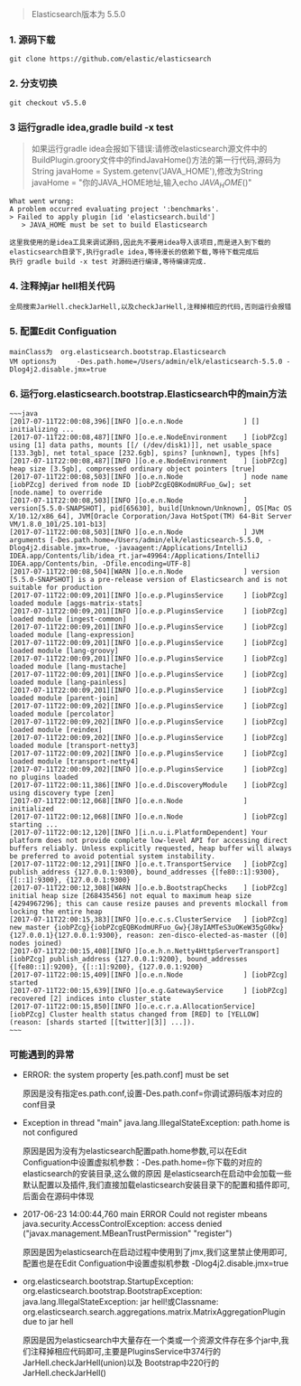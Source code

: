 
> Elasticsearch版本为 5.5.0

### 1. 源码下载

    git clone https://github.com/elastic/elasticsearch

### 2. 分支切换

    git checkout v5.5.0

### 3 运行gradle idea,gradle build -x test

>  如果运行gradle idea会报如下错误:请修改elasticsearch源文件中的BuildPlugin.groory文件中的findJavaHome()方法的第一行代码,源码为 String javaHome = System.getenv('JAVA_HOME'),修改为String javaHome = "你的JAVA_HOME地址,输入echo $JAVA_HOME($)"
~~~
What went wrong:
A problem occurred evaluating project ':benchmarks'.
> Failed to apply plugin [id 'elasticsearch.build']
   > JAVA_HOME must be set to build Elasticsearch
~~~

    这里我使用的是idea工具来调试源码,因此先不要用idea导入该项目,而是进入到下载的elasticsearch目录下,执行gradle idea,等待漫长的依赖下载,等待下载完成后
    执行 gradle build -x test 对源码进行编译,等待编译完成.

###  4. 注释掉jar hell相关代码

    全局搜索JarHell.checkJarHell,以及checkJarHell,注释掉相应的代码,否则运行会报错

###  5. 配置Edit Configuation

    mainClass为  org.elasticsearch.bootstrap.Elasticsearch
    VM options为     -Des.path.home=/Users/admin/elk/elasticsearch-5.5.0 -Dlog4j2.disable.jmx=true

### 6. 运行org.elasticsearch.bootstrap.Elasticsearch中的main方法

    ~~~java
    [2017-07-11T22:00:08,396][INFO ][o.e.n.Node               ] [] initializing ...
    [2017-07-11T22:00:08,487][INFO ][o.e.e.NodeEnvironment    ] [iobPZcg] using [1] data paths, mounts [[/ (/dev/disk1)]], net usable_space [133.3gb], net total_space [232.6gb], spins? [unknown], types [hfs]
    [2017-07-11T22:00:08,487][INFO ][o.e.e.NodeEnvironment    ] [iobPZcg] heap size [3.5gb], compressed ordinary object pointers [true]
    [2017-07-11T22:00:08,503][INFO ][o.e.n.Node               ] node name [iobPZcg] derived from node ID [iobPZcgEQBKodmURFuo_Gw]; set [node.name] to override
    [2017-07-11T22:00:08,503][INFO ][o.e.n.Node               ] version[5.5.0-SNAPSHOT], pid[65630], build[Unknown/Unknown], OS[Mac OS X/10.12/x86_64], JVM[Oracle Corporation/Java HotSpot(TM) 64-Bit Server VM/1.8.0_101/25.101-b13]
    [2017-07-11T22:00:08,503][INFO ][o.e.n.Node               ] JVM arguments [-Des.path.home=/Users/admin/elk/elasticsearch-5.5.0, -Dlog4j2.disable.jmx=true, -javaagent:/Applications/IntelliJ IDEA.app/Contents/lib/idea_rt.jar=49964:/Applications/IntelliJ IDEA.app/Contents/bin, -Dfile.encoding=UTF-8]
    [2017-07-11T22:00:08,504][WARN ][o.e.n.Node               ] version [5.5.0-SNAPSHOT] is a pre-release version of Elasticsearch and is not suitable for production
    [2017-07-11T22:00:09,201][INFO ][o.e.p.PluginsService     ] [iobPZcg] loaded module [aggs-matrix-stats]
    [2017-07-11T22:00:09,201][INFO ][o.e.p.PluginsService     ] [iobPZcg] loaded module [ingest-common]
    [2017-07-11T22:00:09,201][INFO ][o.e.p.PluginsService     ] [iobPZcg] loaded module [lang-expression]
    [2017-07-11T22:00:09,201][INFO ][o.e.p.PluginsService     ] [iobPZcg] loaded module [lang-groovy]
    [2017-07-11T22:00:09,201][INFO ][o.e.p.PluginsService     ] [iobPZcg] loaded module [lang-mustache]
    [2017-07-11T22:00:09,201][INFO ][o.e.p.PluginsService     ] [iobPZcg] loaded module [lang-painless]
    [2017-07-11T22:00:09,201][INFO ][o.e.p.PluginsService     ] [iobPZcg] loaded module [parent-join]
    [2017-07-11T22:00:09,202][INFO ][o.e.p.PluginsService     ] [iobPZcg] loaded module [percolator]
    [2017-07-11T22:00:09,202][INFO ][o.e.p.PluginsService     ] [iobPZcg] loaded module [reindex]
    [2017-07-11T22:00:09,202][INFO ][o.e.p.PluginsService     ] [iobPZcg] loaded module [transport-netty3]
    [2017-07-11T22:00:09,202][INFO ][o.e.p.PluginsService     ] [iobPZcg] loaded module [transport-netty4]
    [2017-07-11T22:00:09,202][INFO ][o.e.p.PluginsService     ] [iobPZcg] no plugins loaded
    [2017-07-11T22:00:11,386][INFO ][o.e.d.DiscoveryModule    ] [iobPZcg] using discovery type [zen]
    [2017-07-11T22:00:12,068][INFO ][o.e.n.Node               ] initialized
    [2017-07-11T22:00:12,068][INFO ][o.e.n.Node               ] [iobPZcg] starting ...
    [2017-07-11T22:00:12,120][INFO ][i.n.u.i.PlatformDependent] Your platform does not provide complete low-level API for accessing direct buffers reliably. Unless explicitly requested, heap buffer will always be preferred to avoid potential system instability.
    [2017-07-11T22:00:12,291][INFO ][o.e.t.TransportService   ] [iobPZcg] publish_address {127.0.0.1:9300}, bound_addresses {[fe80::1]:9300}, {[::1]:9300}, {127.0.0.1:9300}
    [2017-07-11T22:00:12,308][WARN ][o.e.b.BootstrapChecks    ] [iobPZcg] initial heap size [268435456] not equal to maximum heap size [4294967296]; this can cause resize pauses and prevents mlockall from locking the entire heap
    [2017-07-11T22:00:15,383][INFO ][o.e.c.s.ClusterService   ] [iobPZcg] new_master {iobPZcg}{iobPZcgEQBKodmURFuo_Gw}{J8yIAMTeS3uOKeW35gG0kw}{127.0.0.1}{127.0.0.1:9300}, reason: zen-disco-elected-as-master ([0] nodes joined)
    [2017-07-11T22:00:15,408][INFO ][o.e.h.n.Netty4HttpServerTransport] [iobPZcg] publish_address {127.0.0.1:9200}, bound_addresses {[fe80::1]:9200}, {[::1]:9200}, {127.0.0.1:9200}
    [2017-07-11T22:00:15,409][INFO ][o.e.n.Node               ] [iobPZcg] started
    [2017-07-11T22:00:15,639][INFO ][o.e.g.GatewayService     ] [iobPZcg] recovered [2] indices into cluster_state
    [2017-07-11T22:00:15,850][INFO ][o.e.c.r.a.AllocationService] [iobPZcg] Cluster health status changed from [RED] to [YELLOW] (reason: [shards started [[twitter][3]] ...]).
    ~~~

### 可能遇到的异常

- ERROR: the system property [es.path.conf] must be set

    原因是没有指定es.path.conf,设置-Des.path.conf=你调试源码版本对应的conf目录

-  Exception in thread "main" java.lang.IllegalStateException: path.home is not configured

     原因是因为没有为elasticsearch配置path.home参数,可以在Edit Configuation中设置虚拟机参数：-Des.path.home=你下载的对应的elasticsearch的安装目录,这么做的原因
     是elasticsearch在启动中会加载一些默认配置以及插件,我们直接加载elasticsearch安装目录下的配置和插件即可,后面会在源码中体现

-  2017-06-23 14:00:44,760 main ERROR Could not register mbeans java.security.AccessControlException: access denied ("javax.management.MBeanTrustPermission" "register")

    原因是因为elasticsearch在启动过程中使用到了jmx,我们这里禁止使用即可,配置也是在Edit Configuation中设置虚拟机参数 -Dlog4j2.disable.jmx=true

- org.elasticsearch.bootstrap.StartupException: org.elasticsearch.bootstrap.BootstrapException: java.lang.IllegalStateException: jar hell!或Classname: org.elasticsearch.search.aggregations.matrix.MatrixAggregationPlugin due to jar hell

    原因是因为elasticsearch中大量存在一个类或一个资源文件存在多个jar中,我们注释掉相应代码即可,主要是PluginsService中374行的JarHell.checkJarHell(union)以及
    Bootstrap中220行的JarHell.checkJarHell()

